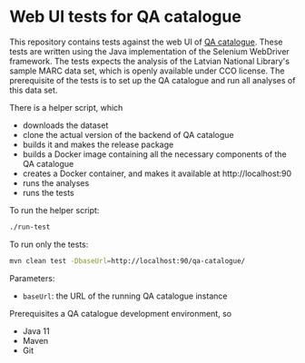 # Web UI tests for QA catalogue

This repository contains tests against the web UI of [QA catalogue](https://github.com/pkiraly/qa-catalogue). These tests are written using the Java implementation of the Selenium WebDriver framework. The tests expects the analysis of the Latvian National Library's sample MARC data set, which is openly available under CCO license. The prerequisite of the tests is to set up the QA catalogue and run all analyses of this data set.

There is a helper script, which 
* downloads the dataset
* clone the actual version of the backend of QA catalogue
* builds it and makes the release package
* builds a Docker image containing all the necessary components of the QA catalogue
* creates a Docker container, and makes it available at http://localhost:90 
* runs the analyses
* runs the tests

To run the helper script:
```bash
./run-test
```

To run only the tests:
```bash
mvn clean test -DbaseUrl=http://localhost:90/qa-catalogue/
```

Parameters:
* `baseUrl`: the URL of the running QA catalogue instance

Prerequisites a QA catalogue development environment, so
* Java 11
* Maven
* Git
